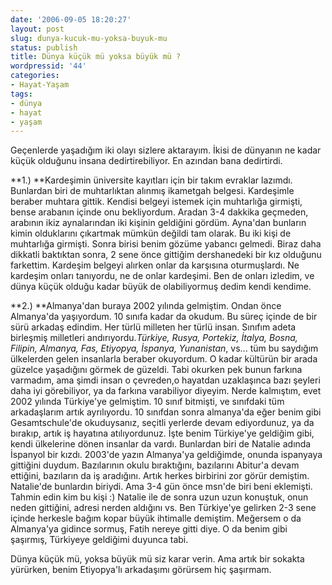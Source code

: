 ```yaml
---
date: '2006-09-05 18:20:27'
layout: post
slug: dunya-kucuk-mu-yoksa-buyuk-mu
status: publish
title: Dünya küçük mü yoksa büyük mü ?
wordpressid: '44'
categories:
- Hayat-Yaşam
tags:
- dünya
- hayat
- yaşam
---
```


Geçenlerde yaşadığım iki olayı sizlere aktarayım. İkisi de dünyanın ne kadar küçük olduğunu insana dedirtirebiliyor. En azından bana dedirtirdi. 



**1.) **Kardeşimin üniversite kayıtları için bir takım evraklar lazımdı. Bunlardan biri de muhtarlıktan alınmış ikametgah belgesi. Kardeşimle beraber muhtara gittik. Kendisi belgeyi istemek için muhtarlığa girmişti, bense arabanın içinde onu bekliyordum. Aradan 3-4 dakkika geçmeden, arabının ikiz aynalarından iki kişinin geldiğini gördüm. Ayna'dan bunların kimin olduklarını çıkartmak mümkün değildi tam olarak. Bu iki kişi de muhtarlığa girmişti. Sonra birisi benim gözüme yabancı gelmedi. Biraz daha dikkatli baktıktan sonra, 2 sene önce gittiğim dershanedeki bir kız olduğunu farkettim. Kardeşim belgeyi alırken onlar da karşısına oturmuşlardı. Ne kardeşim onları tanıyordu, ne de onlar kardeşimi. Ben de onları izledim, ve dünya küçük olduğu kadar büyük de olabiliyormuş dedim kendi kendime.



**2.) **Almanya'dan buraya 2002 yılında gelmiştim. Ondan önce Almanya'da yaşıyordum. 10 sınıfa kadar da okudum. Bu süreç içinde de bir sürü arkadaş edindim. Her türlü milleten her türlü insan. Sınıfım adeta birleşmiş milletleri andırıyordu._Türkiye, Rusya, Portekiz, İtalya, Bosna, Filipin, Almanya, Fas, Etiyopya, İspanya, Yunanistan_, vs... tüm bu saydığım ülkelerden gelen insanlarla beraber okuyordum. O kadar kültürün bir arada güzelce yaşadığını görmek de güzeldi. Tabi okurken pek bunun farkına varmadım, ama şimdi insan o çevreden,o hayatdan uzaklaşınca bazı şeyleri daha iyi görebiliyor, ya da farkına varabiliyor diyeyim. Nerde kalmıştım, evet 2002 yılında Türkiye'ye gelmiştim. 10 sınıf bitmişti, ve sınıfdaki tüm arkadaşlarım artık ayrılıyordu. 10 sınıfdan sonra almanya'da eğer benim gibi Gesamtschule'de okuduysanız, seçitli yerlerde devam ediyordunuz, ya da bırakıp, artık iş hayatına atılıyordunuz. İşte benim Türkiye'ye geldiğim gibi, kendi ülkelerine dönen insanlar da vardı. Bunlardan biri de Natalie adında İspanyol bir kızdı. 2003'de yazın Almanya'ya geldiğimde, onunda ispanyaya gittiğini duydum. Bazılarının okulu bıraktığını, bazılarını Abitur'a devam ettiğini, bazıların da iş aradığını. Artık herkes birbirini zor görür demiştim. Natalie'de bunlardın biriydi. Ama 3-4 gün önce msn'de biri beni eklemişti. Tahmin edin kim bu kişi :) Natalie ile de sonra uzun uzun konuştuk, onun neden gittiğini, adresi nerden aldığını vs. Ben Türkiye'ye gelirken 2-3 sene içinde herkesle bağım kopar büyük ihtimalle demiştim. Meğersem o da Almanya'ya gidince sormuş, Fatih nereye gitti diye. O da benim gibi şaşırmış, Türkiyeye geldiğimi duyunca tabi. 



Dünya küçük mü, yoksa büyük mü siz karar verin. Ama artık bir sokakta yürürken, benim Etiyopya'lı arkadaşımı görürsem hiç şaşırmam. 
